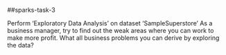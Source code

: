 ##sparks-task-3

Perform ‘Exploratory Data Analysis’ on dataset ‘SampleSuperstore’
As a business manager, try to find out the weak areas where you can
work to make more profit.
What all business problems you can derive by exploring the data?
